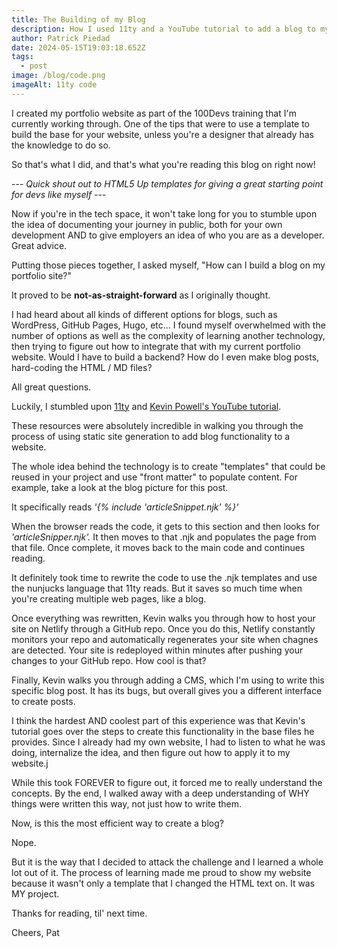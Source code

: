 ```yaml
---
title: The Building of my Blog
description: How I used 11ty and a YouTube tutorial to add a blog to my portfolio website.
author: Patrick Piedad
date: 2024-05-15T19:03:18.652Z
tags:
  - post
image: /blog/code.png
imageAlt: 11ty code
---
```

I created my portfolio website as part of the 100Devs training that I'm currently working through. One of the tips that were to use a template to build the base for your website, unless you're a designer that already has the knowledge to do so. 

So that's what I did, and that's what you're reading this blog on right now! 

--- <i>Quick shout out to HTML5 Up templates for giving a great starting point for devs like myself </i> ---

Now if you're in the tech space, it won't take long for you to stumble upon the idea of documenting your journey in public, both for your own development AND to give employers an idea of who you are as a developer. Great advice.

Putting those pieces together, I asked myself, "How can I build a blog on my portfolio site?" 

It proved to be <b>not-as-straight-forward</b> as I originally thought.

I had heard about all kinds of different options for blogs, such as WordPress, GitHub Pages, Hugo, etc... I found myself overwhelmed with the number of options as well as the complexity of learning another technology, then trying to figure out how to integrate that with my current portfolio website. Would I have to build a backend? How do I even make blog posts, hard-coding the HTML / MD files? 

All great questions.

Luckily, I stumbled upon [﻿11ty](https://www.11ty.dev/) and [Kevin Powell's YouTube tutorial](https://www.youtube.com/watch?v=4wD00RT6d-g&t=1s). 

These resources were absolutely incredible in walking you through the process of using static site generation to add blog functionality to a website.

T﻿he whole idea behind the technology is to create "templates" that could be reused in your project and use "front matter" to populate content. For example, take a look at the blog picture for this post.  

I﻿t specifically reads <i>'{% include 'articleSnippet.njk' %}'</i>

W﻿hen the browser reads the code, it gets to this section and then looks for <i>'articleSnipper.njk'.</i> It then moves to that .njk and populates the page from that file. Once complete, it moves back to the main code and continues reading.

I﻿t definitely took time to rewrite the code to use the .njk templates and use the nunjucks language that 11ty reads. But it saves so much time when you're creating multiple web pages, like a blog.

O﻿nce everything was rewritten, Kevin walks you through how to host your site on Netlify through a GitHub repo. Once you do this, Netlify constantly monitors your repo and automatically regenerates your site when chagnes are detected. Your site is redeployed within minutes after pushing your changes to your GitHub repo. How cool is that?

F﻿inally, Kevin walks you through adding a CMS, which I'm using to write this specific blog post. It has its bugs, but overall gives you a different interface to create posts.

I﻿ think the hardest AND coolest part of this experience was that Kevin's tutorial goes over the steps to create this functionality in the base files he provides. Since I already had my own website, I had to listen to what he was doing, internalize the idea, and then figure out how to apply it to my website.j

W﻿hile this took FOREVER to figure out, it forced me to really understand the concepts. By the end, I walked away with a deep understanding of WHY things were written this way, not just how to write them.

N﻿ow, is this the most efficient way to create a blog?

N﻿ope.

B﻿ut it is the way that I decided to attack the challenge and I learned a whole lot out of it. The process of learning made me proud to show my website because it wasn't only a template that I changed the HTML text on. It was MY project.

T﻿hanks for reading, til' next time.

C﻿heers,
P﻿at





